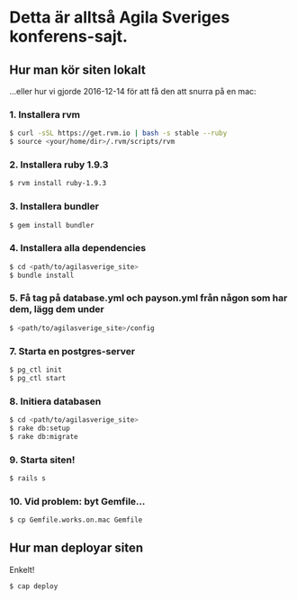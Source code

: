 # Detta är alltså Agila Sveriges konferens-sajt.

## Hur man kör siten lokalt

...eller hur vi gjorde 2016-12-14 för att få den att snurra på en mac:

### 1. Installera rvm
```bash
$ curl -sSL https://get.rvm.io | bash -s stable --ruby
$ source <your/home/dir>/.rvm/scripts/rvm
```
### 2. Installera ruby 1.9.3
```bash
$ rvm install ruby-1.9.3
```

### 3. Installera bundler
```bash
$ gem install bundler
```

### 4. Installera alla dependencies
```bash
$ cd <path/to/agilasverige_site>
$ bundle install
```

### 5. Få tag på database.yml och payson.yml från någon som har dem, lägg dem under
```bash
$ <path/to/agilasverige_site>/config
```

### 7. Starta en postgres-server
```bash
$ pg_ctl init
$ pg_ctl start
```

### 8. Initiera databasen
```bash
$ cd <path/to/agilasverige_site>
$ rake db:setup
$ rake db:migrate
```

### 9. Starta siten!
```bash
$ rails s
```

### 10. Vid problem: byt Gemfile...
```bash
$ cp Gemfile.works.on.mac Gemfile
```

## Hur man deployar siten

Enkelt!

```bash
$ cap deploy
```
